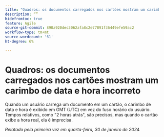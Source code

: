 ```yaml
---
title: "Quadros: os documentos carregados nos cartões mostram um carimbo de data e hora incorreto"
description: “”
hidefromtoc: true
feature: Agile
source-git-commit: 890a920dec3062afa8c2e77091f36449efe59ac2
workflow-type: tm+mt
source-wordcount: '61'
ht-degree: 6%

---
```



# Quadros: os documentos carregados nos cartões mostram um carimbo de data e hora incorreto

Quando um usuário carrega um documento em um cartão, o carimbo de data e hora é exibido em GMT (UTC) em vez do fuso horário do usuário. Tempos relativos, como &quot;2 horas atrás&quot;, são precisos, mas quando o cartão exibe a hora real, ela é imprecisa.

_Relatado pela primeira vez em quarta-feira, 30 de janeiro de 2024._
